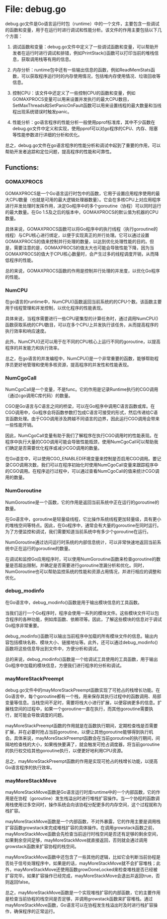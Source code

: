 # File: debug.go

debug.go文件是Go语言运行时包（runtime）中的一个文件，主要包含一些调试的函数和变量，用于在运行时进行调试和性能分析。该文件的作用主要包括以下几个方面：

1. 调试函数和变量：debug.go文件中定义了一些调试函数和变量，可以帮助开发者在运行时进行调试和排错，例如PrintStack()函数可以打印当前的堆栈信息，获取调用栈等有用的信息。

2. 内存分析：runtime包中还有一些输出信息的函数，例如ReadMemStats函数，可以获取程序运行时的内存使用情况，包括堆内存使用情况、垃圾回收等信息。

3. 控制CPU：该文件中还定义了一些控制CPU的函数和变量，例如GOMAXPROCS变量可以用来设置并发执行的最大CPU数目，SetMaxThreads和SetPanicOnFault函数可以用来设置线程的最大数量和当线程出现系统错误时触发panic。

4. 性能分析：go语言程序的性能分析一般使用pprof标准库，其中不少函数在debug.go文件中定义和实现，使用pprof可以对go程序的CPU、内存、阻塞等性能参数进行详细的分析和优化。

总之，debug.go文件在go语言程序的性能分析和调试中起到了重要的作用，可以帮助开发者追踪和定位问题，提高程序的性能和可靠性。

## Functions:

### GOMAXPROCS

GOMAXPROCS是一个Go语言运行时包中的函数，它用于设置应用程序使用的最大CPU数量（也就是可用的最大逻辑处理器数量）。它会在多核CPU上对应用程序进行并发处理时发挥作用，决定Go程序中的多个goroutine（协程）可以同时运行的最大数量。在Go 1.5及之后的版本中，GOMAXPROCS的默认值为机器的CPU数量。

具体来说，GOMAXPROCS函数可以将Go程序中的执行线程（执行goroutine的线程）与CPU核心进行绑定，以便于实现真正的并行处理。它可以通过设置GOMAXPROCS的值来控制并行处理的数量，以达到优化处理性能的目的。但是，需要注意的是，GOMAXPROCS的值太大也可能会导致性能下降，因为当GOMAXPROCS的值大于CPU核心数量时，会产生过多的线程调度开销，从而降低程序的性能。

总的来说，GOMAXPROCS函数的作用是控制并行处理的并发度，以优化Go程序的性能。



### NumCPU

在go语言的runtime中，NumCPU()函数返回当前系统的的CPU个数。该函数主要用于线程管理和并发控制，以优化程序的性能表现。

具体来说，当程序需要进行一些CPU密集型的计算任务时，通过调用NumCPU()函数获取系统的CPU数目，可以在多个CPU上并发执行该任务，从而提高程序的执行效率和响应速度。

此外，NumCPU()还可以用于在不同的CPU核心上运行不同的goroutine，以提高程序的并发能力和执行效率。

总之，在go语言的并发编程中，NumCPU()是一个非常重要的函数，能够帮助程序员更好地管理和使用多核资源，提高程序的并发性和性能表现。



### NumCgoCall

NumCgoCall是一个变量，不是func。它的作用是记录Runtime执行的CGO调用（通过cgo调用C库代码）的数量。

CGO是Go语言与C语言之间的桥梁，可以在Go程序中调用C语言函数或库。在CGO调用中，Go程序会将函数参数打包成C语言可接受的形式，然后传递给C语言函数处理。由于CGO调用涉及跨越不同语言的边界，因此运行CGO调用会带来一些性能开销。

因此，NumCgoCall变量有助于我们了解程序在执行CGO调用时的性能表现。在程序中执行大量的CGO调用可能会导致性能瓶颈，使用NumCgoCall可以帮助我们确定是否需要优化程序或减少CGO调用的数量。

在Go语言中，可以使用CGO_ENABLED环境变量来控制是否启用CGO调用。要记录CGO调用次数，我们可以在程序初始化时使用NumCgoCall变量来跟踪程序中的CGO调用。在程序运行过程中，可以通过查看NumCgoCall的值来统计CGO调用的数量。



### NumGoroutine

NumGoroutine是一个函数，它的作用是返回当前系统中正在运行的goroutine的数量。

在Go语言中，goroutine是轻量级线程，它比操作系统线程更加轻量级，具有更小的堆栈空间等特点。因此，在Go程序中，通常会有大量的goroutine在同时运行。为了方便监控和调试，我们需要知道当前系统中有多少个goroutine在运行。

NumGoroutine通过访问运行时系统的内部信息统计，可以非常快速地返回当前系统中正在运行的goroutine的数量。

在调试和监控Go应用程序时，可以使用NumGoroutine函数来检查goroutine的数量是否超出限制，并确定是否需要进行goroutine泄漏分析和优化。同时，NumGoroutine也可以帮助监控系统的性能和资源占用情况，并进行相应的调整和优化。



### debug_modinfo

在Go语言中，debug_modinfo()函数是用于输出模块信息的工具函数。 

当我们运行一个Go程序时，程序会使用一系列的模块文件。这些模块文件可以包含程序的各种功能，例如库函数、依赖项等。因此，了解这些模块的信息对于调试Go程序非常重要。

debug_modinfo()函数可以输出当前程序中加载的所有模块文件的信息。输出内容包括模块名称、模块大小、链接地址等。此外，还可以通过debug_modinfo()函数将这些信息导出到文件中，方便分析和调试。

总的来说，debug_modinfo()函数是一个给调试工具使用的工具函数，用于输出Go程序中加载的模块信息，方便我们进行程序的分析和调试。



### mayMoreStackPreempt

debug.go文件中的mayMoreStackPreempt函数实现了可抢占的栈增长功能。在Go语言中，每个goroutine都有一个栈，用来保存其执行过程中的函数调用、局部变量等信息。当栈空间不足时，需要将栈大小进行扩展，以便容纳更多的信息。扩展栈空间的过程中，如果一个goroutine一直在执行，而其他goroutine需要执行，就可能会导致调度的问题。

mayMoreStackPreempt函数的作用就是在函数执行期间，定期检查栈是否需要扩展，并在必要时抢占当前goroutine，以便让其他goroutine能够得到执行机会。具体来说，mayMoreStackPreempt函数会在当前goroutine的执行期间，间隔地检查栈的大小，如果栈快要满了，就会触发可抢占调度器，将当前goroutine的执行权交给其他goroutine执行，以便更好地利用CPU资源。

总之，mayMoreStackPreempt函数的作用是实现可抢占的栈增长功能，以提高Go语言程序的执行效率。



### mayMoreStackMove

mayMoreStackMove函数是Go语言运行时库runtime中的一个内部函数，它的作用是在协程（goroutine）发生栈溢出时进行堆栈扩容操作。当一个协程的函数调用栈使用过多空间时，操作系统会向该协程分配更多的内存空间，这个过程就称为栈扩容。

mayMoreStackMove函数是一个内部函数，不对外暴露，它的作用主要是调用栈扩容函数growstack来完成堆栈扩容的具体操作。在调用growstack函数之前，mayMoreStackMove函数会先检查当前运行时栈空间是否还有足够的剩余空间，如果剩余空间足够，mayMoreStackMove就直接返回，否则就会通过调用growstack函数来扩容协程的栈空间。

mayMoreStackMove函数中还包含了一些其他的逻辑，比如它会判断当前协程是否处于信号处理程序中，如果是的话，mayMoreStackMove就不会扩容堆栈；此外，mayMoreStackMove还使用函数growDoneLocked来检查堆栈是否已经被扩容完毕。如果扩容操作已经完成，mayMoreStackMove会退出并返回true，否则返回false。

总之，mayMoreStackMove函数是一个实现堆栈扩容的内部函数，它的主要作用是检查当前协程的栈空间是否足够，并调用growstack函数来扩容堆栈。通过mayMoreStackMove函数，Go语言可以在协程发生栈溢出时及时进行栈扩容操作，确保程序的正常运行。



